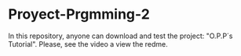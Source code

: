 # Proyect-Prgmming-2
In this repository, anyone can download and test the project: "O.P.P´s Tutorial". Please, see the video a view the redme.
